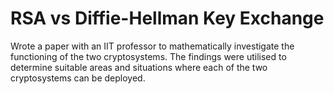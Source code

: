 # RSA vs Diffie-Hellman Key Exchange

Wrote a paper with an IIT professor to mathematically investigate the functioning of the two cryptosystems. The findings were utilised to determine suitable areas and situations where each of the two cryptosystems can be deployed.
